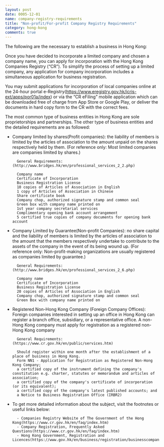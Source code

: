 ```yaml
---
layout: post
date: 0005-12-01
name: company-registry-requirements
title: "Non-profit/For-profit Company Registry Requirements"
category: hong-kong
comments: true
---
```


The following are the necessary to establish a business in Hong Kong: 

Once you have decided to incorporate a limited company and chosen a company name, you can apply for incorporation with the Hong Kong Companies Registry (“CR”). To simplify the process of setting up a limited company, any application for company incorporation includes a simultaneous application for business registration.

You may submit applications for incorporation of local companies online at the 24-hour portal e-Registry(https://www.eregistry.gov.hk/icris-ext/apps/por01a/index) or via the “CR eFiling” mobile application which can be downloaded free of charge from App Store or Google Play, or deliver the documents in hard copy form to the CR with the correct fees.

The most common type of business entities in Hong Kong are sole proprietorships and partnerships. The other type of business entities and the detailed requirements are as followed:

- Company limited by shares(Profit companies): the liability of members is limited by the articles of association to the amount unpaid on the shares respectively held by them. (For reference only: Most limited companies are companies limited by shares.)
		
		General Requirements:(http://www.bridges.hk/en/professional_services_2_2.php)

		Company name
		Certificate of Incorporation
		Business Registration License
		10 copies of Articles of Association in English
		1 copy of Articles of Association in Chinese
		Share certificate book
		Company chop, authorized signature stamp and common seal
		Green box with company name printed on
		1st year company secretarial services 
		Complimentary opening bank account arrangement
		5 certified true copies of company documents for opening bank account
	

- Company Limited by Guarantee(Non-profit Companies): no share capital and the liability of members is limited by the articles of association to the amount that the members respectively undertake to contribute to the assets of the company in the event of its being wound up. (For reference only: Non-profit-making organizations are usually registered as companies limited by guarantee.)

		General Requirements:(http://www.bridges.hk/en/professional_services_2_6.php)

		Company name 
		Certificate of Incorporation
		Business Registration License
		20 copies of Articles of Association in English
		Company chop, authorized signature stamp and common seal
		Green Box with company name printed on
				
		
- Registered Non-Hong Kong Company (Foreign Company Offices): Foreign companies interested in setting up an office in Hong Kong can register a branch office, subsidiary, or a representative office. A non-Hong Kong company must apply for registration as a registered non-Hong Kong company
		

		General Requirements:(https://www.cr.gov.hk/en/public/services.htm)

		Should register within one month after the establishment of a place of business in Hong Kong.
		Form NN1 - Application for Registration as Registered Non-Hong Kong Company;
		a certified copy of the instrument defining the company's constitution e.g. charter, statutes or memorandum and articles of association;
		a certified copy of the company's certificate of incorporation (or its equivalent);
		a certified copy of the company's latest published accounts; and
		a Notice to Business Registration Office (IRBR2)


- To get more detailed information about the subject, visit the footnotes or useful links below:
		
		- Companies Registry Website of The Government of the Hong Kong(https://www.cr.gov.hk/en/faq/index.htm)
		- Company Registration, Frequently Asked Questions(https://www.cr.gov.hk/en/faq/index.htm)
		- Hong Kong Government, Registration and Licences(https://www.gov.hk/en/business/registration/businesscompany/index.htm)
 

